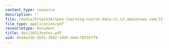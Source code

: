 ```yaml
---
content_type: resource
description: ''
file: /media/https%3A/open-learning-course-data-rc.s3.amazonaws.com/15-615-law-for-the-entrepreneur-and-manager-spring-2003/4b44e25b2bfe36d21045da6c78535779_doc130313notes.pdf
file_type: application/pdf
resourcetype: Document
title: doc130313notes.pdf
uid: 4b44e25b-2bfe-36d2-1045-da6c78535779
---
```

